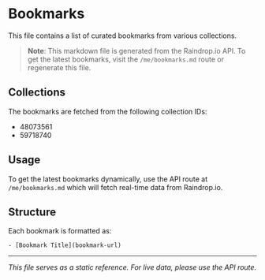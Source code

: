 # Bookmarks

This file contains a list of curated bookmarks from various collections.

> **Note**: This markdown file is generated from the Raindrop.io API. To get the latest bookmarks, visit the `/me/bookmarks.md` route or regenerate this file.

## Collections

The bookmarks are fetched from the following collection IDs:
- 48073561
- 59718740

## Usage

To get the latest bookmarks dynamically, use the API route at `/me/bookmarks.md` which will fetch real-time data from Raindrop.io.

## Structure

Each bookmark is formatted as:
```
- [Bookmark Title](bookmark-url)
```

---

*This file serves as a static reference. For live data, please use the API route.*
